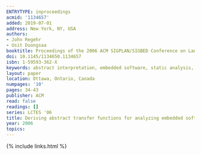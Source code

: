 ```yaml
---
ENTRYTYPE: inproceedings
acmid: '1134657'
added: 2019-07-01
address: New York, NY, USA
authors:
- John Regehr
- Usit Duongsaa
booktitle: Proceedings of the 2006 ACM SIGPLAN/SIGBED Conference on Language, Compilers, and Tool Support for Embedded Systems
doi: 10.1145/1134650.1134657
isbn: 1-59593-362-X
keywords: abstract interpretation, embedded software, static analysis, transfer functions
layout: paper
location: Ottawa, Ontario, Canada
numpages: '10'
pages: 34-43
publisher: ACM
read: false
readings: []
series: LCTES '06
title: Deriving abstract transfer functions for analyzing embedded software
year: 2006
topics:
---
```


{% include links.html %}
